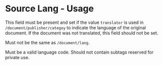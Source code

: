 # Source Lang - Usage

This field must be present and set if the value `translator` is used in `/document/publisher/categoy` to indicate the language of the original document.
If the document was not translated, this field should not be set.

Must not be the same as `/document/lang`.

Must be a valid language code.
Should not contain subtags reserved for private use.
